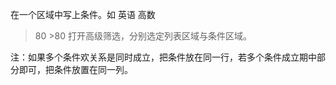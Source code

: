 在一个区域中写上条件。如
英语 高数
>80  >80
打开高级筛选，分别选定列表区域与条件区域。


注：如果多个条件欢关系是同时成立，把条件放在同一行，若多个条件成立期中部分即可，把条件放置在同一列。
